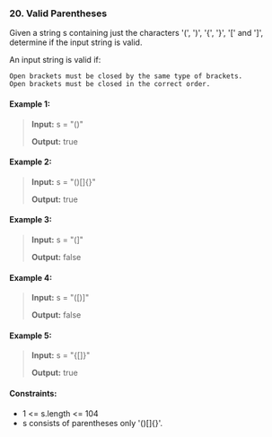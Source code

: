 ### 20. Valid Parentheses

Given a string s containing just the characters '(', ')', '{', '}', '[' and ']', determine if the input string is valid.

An input string is valid if:

    Open brackets must be closed by the same type of brackets.
    Open brackets must be closed in the correct order.

#### Example 1:
>**Input:** s = "()"
>
>**Output:** true

#### Example 2:
>**Input:** s = "()[]{}"
>
>**Output:** true

#### Example 3:
>**Input:** s = "(]"
>
>**Output:** false

#### Example 4:
>**Input:** s = "([)]"
>
>**Output:** false

#### Example 5:
>**Input:** s = "{[]}"
>
>**Output:** true

#### Constraints:

 - 1 <= s.length <= 104
 - s consists of parentheses only '()[]{}'.
